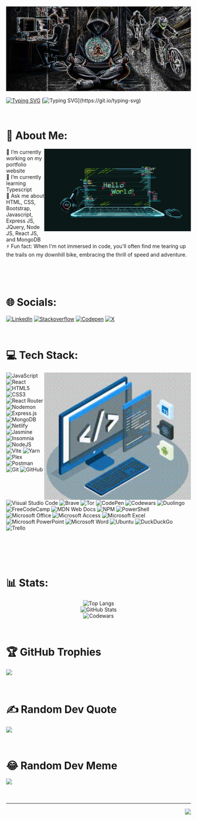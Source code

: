 ![Profile Image](/ProfileImage.png)

[![Typing SVG](https://readme-typing-svg.demolab.com?font=monospace&weight=350&size=45&duration=7000&pause=4000&color=00A2E8&background=FFFFFF00&center=false&vCenter=true&width=1400&lines=Hello+fellow+developers.+Welcome+to+my+GitHub%21%21%21)](https://git.io/typing-svg)
[![Typing SVG](https://readme-typing-svg.demolab.com?font=monospace&weight=350&size=45&duration=15000&pause=4000&color=00A2E8&background=FFFFFF00&center=false&vCenter=true&width=1800&lines=I+am+Manish%2C+and+I+am+pursuing+a+career+as+a+developer.)](https://git.io/typing-svg)

<br/>

# 💫 About Me:
<img align="right" alt="coding" width="400" src="/intro_to_comp_programming.jpg">
🔭 I’m currently working on my portfolio website<br>
🌱 I’m currently learning Typescript<br>
💬 Ask me about HTML, CSS, Bootstrap, Javascript, Express JS, JQuery, Node JS, React JS, and MongoDB <br>
⚡ Fun fact: When I'm not immersed in code, you'll often find me tearing up the trails on my downhill bike, embracing the thrill of speed and adventure.

<br/><br/><br/>

# 🌐 Socials:
[![LinkedIn](https://img.shields.io/badge/LinkedIn-%230077B5.svg?style=plastic&logo=linkedin&logoColor=white)](https://www.linkedin.com/in/manish-749473188?lipi=urn%3Ali%3Apage%3Ad_flagship3_profile_view_base_contact_details%3BF3E6h2u1TSCYXRGyFJAL8A%3D%3D) 
[![Stackoverflow](https://img.shields.io/badge/stack%20overflow-FE7A16?logo=stack-overflow&logoColor=white&style=plastic)](https://stackoverflow.com/users/23161760/manish)
[![Codepen](https://img.shields.io/badge/Codepen-000000?style=plastic&logo=codepen&logoColor=white)](https://codepen.io/manish14071) 
[![X](https://img.shields.io/badge/X-black.svg?style=plastic&logo=X&logoColor=white)](https://twitter.com/manish2012dehr1) 

<br/>

# 💻 Tech Stack:
<img align="right" alt="coding" width="400" src="/techstack.gif">

![JavaScript](https://img.shields.io/badge/javascript-%23323330.svg?style=plastic&logo=javascript&logoColor=%23F7DF1E) 
![React](https://img.shields.io/badge/react-%2320232a.svg?style=plastic&logo=react&logoColor=%2361DAFB) 
![HTML5](https://img.shields.io/badge/html5-%23E34F26.svg?style=plastic&logo=html5&logoColor=white)
![CSS3](https://img.shields.io/badge/css3-%231572B6.svg?style=plastic&logo=css3&logoColor=white)
![React Router](https://img.shields.io/badge/React_Router-CA4245?style=plastic&logo=react-router&logoColor=white) 
![Nodemon](https://img.shields.io/badge/NODEMON-%23323330.svg?style=plastic&logo=nodemon&logoColor=%BBDEAD) 
![Express.js](https://img.shields.io/badge/express.js-%23404d59.svg?style=plastic&logo=express&logoColor=%2361DAFB) 
![MongoDB](https://img.shields.io/badge/MongoDB-%234ea94b.svg?style=plastic&logo=mongodb&logoColor=white) 
![Netlify](https://img.shields.io/badge/netlify-%23000000.svg?style=plastic&logo=netlify&logoColor=#00C7B7) 
![Jasmine](https://img.shields.io/badge/jasmine-%238A4182.svg?style=plastic&logo=jasmine&logoColor=white) 
![Insomnia](https://img.shields.io/badge/Insomnia-black?style=plastic&logo=insomnia&logoColor=5849BE) 
![NodeJS](https://img.shields.io/badge/node.js-6DA55F?style=plastic&logo=node.js&logoColor=white) 
![Vite](https://img.shields.io/badge/vite-%23646CFF.svg?style=plastic&logo=vite&logoColor=white) 
![Yarn](https://img.shields.io/badge/yarn-%232C8EBB.svg?style=plastic&logo=yarn&logoColor=white) 
![Plex](https://img.shields.io/badge/plex-%23E5A00D.svg?style=plastic&logo=plex&logoColor=white) 
![Postman](https://img.shields.io/badge/Postman-FF6C37?style=plastic&logo=postman&logoColor=white)
![Git](https://img.shields.io/badge/-Git-black?style=plastic&logo=git)
![GitHub](https://img.shields.io/badge/-GitHub-181717?style=plastic&logo=github)
![Visual Studio Code](https://img.shields.io/badge/Visual%20Studio%20Code-0078d7.svg?style=plastic&logo=visual-studio-code&logoColor=white)
![Brave](https://img.shields.io/badge/Brave-FB542B?style=plastic&logo=Brave&logoColor=white)
![Tor](https://img.shields.io/badge/Tor-7D4698?style=plastic&logo=Tor-Browser&logoColor=white)
![CodePen](https://img.shields.io/badge/Codepen-000000?style=plastic&logo=codepen&logoColor=white)
![Codewars](https://img.shields.io/badge/Codewars-B1361E?style=plastic&logo=codewars&logoColor=grey)
![Duolingo](https://img.shields.io/badge/Duolingo-%234DC730.svg?style=plastic&logo=Duolingo&logoColor=white)
![FreeCodeCamp](https://img.shields.io/badge/Freecodecamp-%23123.svg?&style=plastic&logo=freecodecamp&logoColor=green)
![MDN Web Docs](https://img.shields.io/badge/MDN_Web_Docs-black?style=plastic&logo=mdnwebdocs&logoColor=white)
![NPM](https://img.shields.io/badge/NPM-%23CB3837.svg?style=plastic&logo=npm&logoColor=white)
![PowerShell](https://img.shields.io/badge/PowerShell-%235391FE.svg?style=plastic&logo=powershell&logoColor=white)
![Microsoft Office](https://img.shields.io/badge/Microsoft_Office-D83B01?style=plastic&logo=microsoft-office&logoColor=white)
![Microsoft Access](https://img.shields.io/badge/Microsoft_Access-A4373A?style=plastic&logo=microsoft-access&logoColor=white)
![Microsoft Excel](https://img.shields.io/badge/Microsoft_Excel-217346?style=plastic&logo=microsoft-excel&logoColor=white)
![Microsoft PowerPoint](https://img.shields.io/badge/Microsoft_PowerPoint-B7472A?style=plastic&logo=microsoft-powerpoint&logoColor=white)
![Microsoft Word](https://img.shields.io/badge/Microsoft_Word-2B579A?style=plastic&logo=microsoft-word&logoColor=white)
![Ubuntu](https://img.shields.io/badge/Ubuntu-E95420?style=plastic&logo=ubuntu&logoColor=white)
![DuckDuckGo](https://img.shields.io/badge/DuckDuckGo-DE5833?style=plastic&logo=DuckDuckGo&logoColor=white)
![Trello](https://img.shields.io/badge/Trello-%23026AA7.svg?style=plastic&logo=Trello&logoColor=white)

<br/><br/><br/><br/>

# 📊 Stats:
<p align="center">
<img src="https://github-readme-stats.vercel.app/api/top-langs/?username=Manish&hide=TeX&layout=compact&theme=tokyonight" alt="Top Langs" width="400px" heigth="200px"/><br/>
<img src="https://github-readme-stats.vercel.app/api?username=Manish&theme=tokyonight&hide_border=false&include_all_commits=false&count_private=false" alt="GitHub Stats" width="400px" height="200px"/><br/>
<img src="https://github.r2v.ch/codewars?user=Manish&stroke=%23BB432C&theme=gradient_by_level" alt="Codewars" width="400px" height="200px"/></p>
<br/>

# 🏆 GitHub Trophies
![](https://github-profile-trophy.vercel.app/?username=Manish&theme=tokyonight&no-frame=true&no-bg=false&margin-w=4)

<br/>

# ✍️ Random Dev Quote
![](https://quotes-github-readme.vercel.app/api?type=horizontal&theme=tokyonight)

<br/>

# 😂 Random Dev Meme
<img src='https://randommeme-five.vercel.app/' style="height: 400px;"/>

<br/>
<br/>
<br/>

---
<p align="right">
    <img src='https://komarev.com/ghpvc/?username=chuinga&color=00A2E8&style=plastic'/>
</p>

